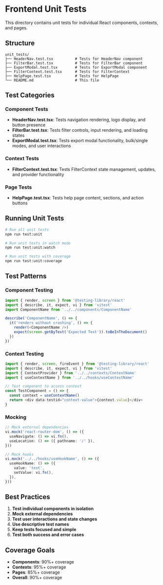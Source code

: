 # Frontend Unit Tests

This directory contains unit tests for individual React components, contexts, and pages.

## Structure

```
unit_tests/
├── HeaderNav.test.tsx          # Tests for HeaderNav component
├── FilterBar.test.tsx          # Tests for FilterBar component  
├── ExportModal.test.tsx        # Tests for ExportModal component
├── FilterContext.test.tsx      # Tests for FilterContext
├── HelpPage.test.tsx           # Tests for HelpPage
└── README.md                   # This file
```

## Test Categories

### Component Tests
- **HeaderNav.test.tsx**: Tests navigation rendering, logo display, and button presence
- **FilterBar.test.tsx**: Tests filter controls, input rendering, and loading states
- **ExportModal.test.tsx**: Tests export modal functionality, bulk/single modes, and user interactions

### Context Tests
- **FilterContext.test.tsx**: Tests FilterContext state management, updates, and provider functionality

### Page Tests
- **HelpPage.test.tsx**: Tests help page content, sections, and action buttons

## Running Unit Tests

```bash
# Run all unit tests
npm run test:unit

# Run unit tests in watch mode
npm run test:unit:watch

# Run unit tests with coverage
npm run test:unit:coverage
```

## Test Patterns

### Component Testing
```typescript
import { render, screen } from '@testing-library/react'
import { describe, it, expect, vi } from 'vitest'
import ComponentName from '../../components/ComponentName'

describe('ComponentName', () => {
  it('renders without crashing', () => {
    render(<ComponentName />)
    expect(screen.getByText('Expected Text')).toBeInTheDocument()
  })
})
```

### Context Testing
```typescript
import { render, screen, fireEvent } from '@testing-library/react'
import { describe, it, expect, vi } from 'vitest'
import { ContextProvider } from '../../contexts/ContextName'
import { useContextName } from '../../hooks/useContextName'

// Test component to access context
const TestComponent = () => {
  const context = useContextName()
  return <div data-testid="context-value">{context.value}</div>
}
```

### Mocking
```typescript
// Mock external dependencies
vi.mock('react-router-dom', () => ({
  useNavigate: () => vi.fn(),
  useLocation: () => ({ pathname: '/' }),
}))

// Mock hooks
vi.mock('../../hooks/useHookName', () => ({
  useHookName: () => ({
    value: 'test',
    setValue: vi.fn(),
  }),
}))
```

## Best Practices

1. **Test individual components in isolation**
2. **Mock external dependencies**
3. **Test user interactions and state changes**
4. **Use descriptive test names**
5. **Keep tests focused and simple**
6. **Test both success and error cases**

## Coverage Goals

- **Components**: 90%+ coverage
- **Contexts**: 95%+ coverage  
- **Pages**: 85%+ coverage
- **Overall**: 90%+ coverage

